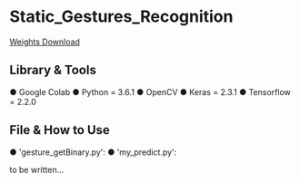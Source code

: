 # Static_Gestures_Recognition

[Weights Download](https://drive.google.com/file/d/1MP-mdzV9R8b5lEizOlK3h58SwA-n1MsX/view?usp=sharing )


## Library & Tools
● Google Colab
● Python = 3.6.1
● OpenCV
● Keras = 2.3.1
● Tensorflow = 2.2.0


## File & How to Use
● 'gesture_getBinary.py':
● 'my_predict.py':




to be written...
